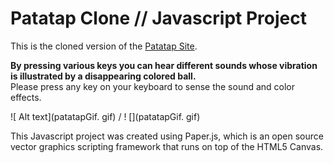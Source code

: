 # Patatap Clone // Javascript Project 

This is the cloned version of the <a href="https://www.patatap.com/">Patatap Site</a>.</br>

<strong>By pressing various keys you can hear different sounds whose vibration is illustrated by a disappearing colored ball.</strong></br>
Please press any key on your keyboard to sense the sound and color effects.

![ Alt text](patatapGif. gif) / ! [](patatapGif. gif)

This Javascript project was created using Paper.js, which is an open source vector graphics scripting framework that runs on top of the HTML5 Canvas. 



